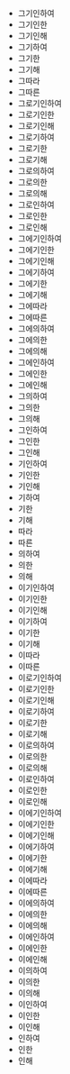 - 그기인하여
- 그기인한
- 그기인해
- 그기하여
- 그기한
- 그기해
- 그따라
- 그따른
- 그로기인하여
- 그로기인한
- 그로기인해
- 그로기하여
- 그로기한
- 그로기해
- 그로의하여
- 그로의한
- 그로의해
- 그로인하여
- 그로인한
- 그로인해
- 그에기인하여
- 그에기인한
- 그에기인해
- 그에기하여
- 그에기한
- 그에기해
- 그에따라
- 그에따른
- 그에의하여
- 그에의한
- 그에의해
- 그에인하여
- 그에인한
- 그에인해
- 그의하여
- 그의한
- 그의해
- 그인하여
- 그인한
- 그인해
- 기인하여
- 기인한
- 기인해
- 기하여
- 기한
- 기해
- 따라
- 따른
- 의하여
- 의한
- 의해
- 이기인하여
- 이기인한
- 이기인해
- 이기하여
- 이기한
- 이기해
- 이따라
- 이따른
- 이로기인하여
- 이로기인한
- 이로기인해
- 이로기하여
- 이로기한
- 이로기해
- 이로의하여
- 이로의한
- 이로의해
- 이로인하여
- 이로인한
- 이로인해
- 이에기인하여
- 이에기인한
- 이에기인해
- 이에기하여
- 이에기한
- 이에기해
- 이에따라
- 이에따른
- 이에의하여
- 이에의한
- 이에의해
- 이에인하여
- 이에인한
- 이에인해
- 이의하여
- 이의한
- 이의해
- 이인하여
- 이인한
- 이인해
- 인하여
- 인한
- 인해

